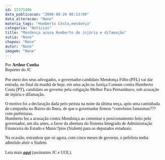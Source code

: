 ```yaml
---
id: 12371486
data_publicacao: "2006-08-24 08:13:00"
data_alteracao: "None"
materia_tags: "Humberto Costa,mendonça"
categoria: "Notícias"
title: "Mendonça acusa Humberto de injúria e difamação"
sutia: "None"
chapeu: "None"
autor: "None"
imagem: "None"
---
```

<p><P><FONT face=Verdana>Por <STRONG>Arthur Cunha</STRONG><BR>Repórter do JC<BR><BR>Por meio dos seus advogados, o governador-candidato Mendonça Filho (PFL) vai dar entrada, no final da manhã de hoje, em uma ação na Justiça Comum contra Humberto Costa (PT), candidato ao governo pela coligação Melhor Para Pernambuco, sob acusação de injúria e difamação. </FONT></P></p>
<p><P><FONT face=Verdana>O motivo foi a declaração dada pelo petista na noite da última terça, após uma caminhada de campanha no Bairro do Ibura, de que o governador firmou “convênios fantasmas??? com prefeituras. <BR>Humberto fez a acusação contra Mendonça ao comentar o posicionamento feito pelo governador, um dia antes, a favor da abertura do Sistema Integrado de Administração Financeira do Estado e Munic?pios (Siafem) para os deputados estaduais. </FONT></P></p>
<p><P><FONT face=Verdana>Na ocasião, estranhou que só agora, com cinco meses de governo, o pefelista tenha admitido abrir o Siafem.<BR><BR>Leia mais <STRONG><EM><A href=\"https://jc3.uol.com.br/jornal/2006/08/24/not_197960.php\" target=_blank>aqui</A></EM></STRONG> (assinantes JC e UOL).</FONT></P> </p>
